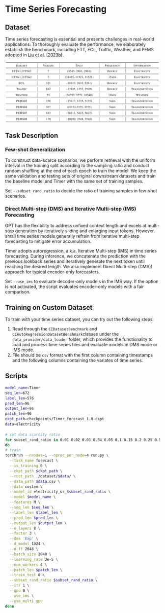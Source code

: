 # Time Series Forecasting

## Dataset

Time series forecasting is essential and presents challenges in real-world applications. To thoroughly evaluate the performance, we elaborately establish the benchmark, including ETT, ECL, Traffic, Weather, and PEMS adopted in [Liu et al. (2023b)](https://arxiv.org/abs/2310.06625).

<p align="center">
<img src="../../figures/forecast_dataset.png" alt="" align=center />
</p>

## Task Description

### Few-shot Generalization

To construct data-scarce scenarios, we perform retrieval with the uniform interval in the training split according to the sampling ratio and conduct random shuffling at the end of each epoch to train the model. We keep the same validation and testing sets of original downstream datasets and train the baseline model and Timer with the same set of training samples.

Set `--subset_rand_ratio` to decide the ratio of training samples in few-shot scenarios.

### Direct Multi-step (DMS) and Iterative Multi-step (IMS) Forecasting

GPT has the flexibility to address unfixed context length and excels at multi-step generation by iteratively sliding and enlarging input tokens. However. small time series models generally refrain from iterative multi-step forecasting to mitigate error accumulation.

Timer adopts autoregression, a.k.a. Iterative Multi-step (IMS) in time series forecasting. During inference, we concatenate the prediction with the previous lookback series and iteratively generate the next token until reaching the desired length. We also implement Direct Multi-step (DMS)) approach for typical encoder-only forecasters. 

Set `--use_ims` to evaluate decoder-only models in the IMS way. If the option is not activated, the script evaluates encoder-only models with a fair comparison.


## Training on Custom Dataset

To train with your time series dataset, you can try out the following steps:

1. Read through the ```CIDatasetBenchmark``` and ```CIAutoRegressionDatasetBenchmark```classes under the ```data_provider/data_loader``` folder, which provides the functionality to load and process time series files and evaluate models in DMS mode or IMS mode.
2. File should be ```csv``` format with the first column containing timestamps and the following columns containing the variates of time series.

## Scripts

```bash
model_name=Timer
seq_len=672
label_len=576
pred_len=96
output_len=96
patch_len=96
ckpt_path=checkpoints/Timer_forecast_1.0.ckpt
data=electricity

# set data scarcity ratio
for subset_rand_ratio in 0.01 0.02 0.03 0.04 0.05 0.1 0.15 0.2 0.25 0.5 0.75 1
do
# train
torchrun --nnodes=1 --nproc_per_node=4 run.py \
  --task_name forecast \
  --is_training 0 \
  --ckpt_path $ckpt_path \
  --root_path ./dataset/$data/ \
  --data_path $data.csv \
  --data custom \
  --model_id electricity_sr_$subset_rand_ratio \
  --model $model_name \
  --features M \
  --seq_len $seq_len \
  --label_len $label_len \
  --pred_len $pred_len \
  --output_len $output_len \
  --e_layers 8 \
  --factor 3 \
  --des 'Exp' \
  --d_model 1024 \
  --d_ff 2048 \
  --batch_size 2048 \
  --learning_rate 3e-5 \
  --num_workers 4 \
  --patch_len $patch_len \
  --train_test 0 \
  --subset_rand_ratio $subset_rand_ratio \
  --itr 1 \
  --gpu 0 \
  --use_ims \
  --use_multi_gpu
done
```
